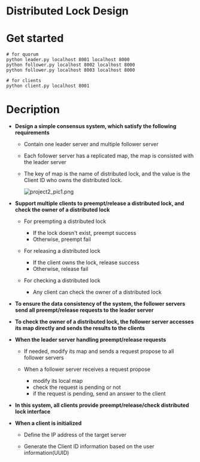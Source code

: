 # Distributed Lock Design

# Get started

```shell
# for quorum
python leader.py localhost 8001 localhost 8000 
python follower.py localhost 8002 localhost 8000 
python follower.py localhost 8003 localhost 8000
```
```shell
# for clients
python client.py localhost 8001
```

# Decription

- **Design a simple consensus system, which satisfy the following requirements**

    - Contain one leader server and multiple follower server

    - Each follower server has a replicated map, the map is consisted with the leader server

    - The key of map is the name of distributed lock, and the value is the Client ID who owns the distributed lock.

      ![project2_pic1.png](https://oc.sjtu.edu.cn/courses/28581/files/2256099/preview?verifier=ktB5gAlo4QSRJQbJ1kwH6rKCJcqVYEg4Og0oKWHD)

- **Support multiple clients to preempt/release a distributed lock, and check the owner of a distributed lock**

    - For preempting a distributed lock
        - If the lock doesn't exist, preempt success
        - Otherwise, preempt fail

    - For releasing a distributed lock
        - If the client owns the lock, release success
        - Otherwise, release fail
    - For checking a distributed lock
        - Any client can check the owner of a distributed lock

- **To ensure the data consistency of the system, the follower servers send all preempt/release requests to the leader
  server**

- **To check the owner of a distributed lock, the follower server accesses its map directly and sends the results to the
  clients**

- **When the leader server handling preempt/release requests**

    - If needed, modify its map and sends a request propose to all follower servers

    - When a follower server receives a request propose
        - modify its local map
        - check the request is pending or not
        - if the request is pending, send an answer to the client

- **In this system, all clients provide preempt/release/check distributed lock interface**

- **When a client is initialized**

    - Define the IP address of the target server

    - Generate the Client ID information based on the user information(UUID)
